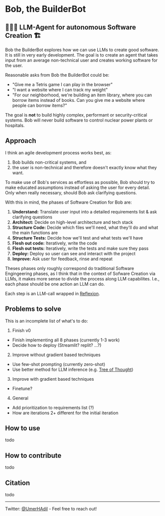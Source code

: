 # Bob, the BuilderBot
## 👷🏼‍♂️ LLM-Agent for autonomous Software Creation 🏗️

Bob the BuilderBot explores how we can use LLMs to create good software. It is still in very early development.
The goal is to create an agent that takes input from an average non-technical user and creates working software for the user.

Reasonable asks from Bob the BuilderBot could be:
- "Give me a Tetris game I can play in the browser"
- "I want a website where I can track my weight"
- "For our neighborhood, we're building an item library, where you can borrow items instead of books. Can you give me a website where people can borrow items?"

The goal is **not** to build highly complex, performant or security-critical systems.
Bob will never build software to control nuclear power plants or hospitals.

## Approach

I think an agile development process works best, as:
1. Bob builds non-critical systems, and
2. the user is non-technical and therefore doesn't exactly know what they want.

To make use of Bob's services as effortless as possible, Bob should try to make educated assumptions instead of asking the user for every detail. Only when really necessary, should Bob ask clarifying questions.

With this in mind, the phases of Software Creation for Bob are:
1. **Understand:** Translate user input into a detailed requirements list & ask clarifying questions
2. **Architect:** Decide on high-level architecture and tech stack
3. **Structure Code:** Decide which files we'll need, what they'll do and what the main functions are
4. **Structure Tests:** Decide how we'll test and what tests we'll have
5. **Flesh out code:** Iteratively, write the code
6. **Flesh out tests:** Iteratively, write the tests and make sure they pass
7. **Deploy:** Deploy so user can see and interact with the project
8. **Improve:** Ask user for feedback, rinse and repeat

Theses phases only roughly correspond do traditional Software Engingeering phases, as I think that in the context of Sofware Creation via LLMs, it makes more sense to divide the process along LLM capabilites. I.e., each phase should be one action an LLM can do.

Each step is an LLM-call wrapped in [Reflexion](https://arxiv.org/abs/2303.11366).

## Problems to solve
This is an incomplete list of what's to do:

1. Finish v0
- Finish implementing all 8 phases (currently 1-3 work)
- Decide how to deploy (Streamlit? replit? ...?)

2. Improve without gradient based techniques
- Use few-shot prompting (currently zero-shot)
- Use better method for LLM inference (e.g. [Tree of Thought](https://arxiv.org/abs/2305.10601))

3. Improve with gradient based techniques
- Finetune?

4. General
- Add prioritization to requirements list (?)
- How are iterations 2+ different for the initial iteration


## How to use
todo


## How to contribute
todo


## Citation
todo

---
Twitter: [@UmerHAdil](https://twitter.com/UmerHAdil) - Feel free to reach out!
